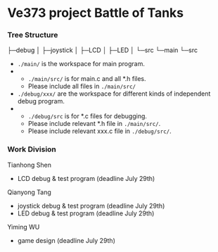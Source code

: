 # Ve373 project Battle of Tanks
### Tree Structure

├─debug
│  ├─joystick
│  ├─LCD
│  ├─LED
│  └─src
└─main
    └─src

+ `./main/` is the workspace for main program.
+ + `./main/src/` is for main.c and all *.h files.
  + Please include all files in `./main/src/`
+ `./debug/xxx/` are the workspace for different kinds of independent debug program.
+ + `./debug/src` is for *.c files for debugging.
  + Please include relevant *.h file in `./main/src/`.
  + Please include relevant xxx.c file in `./debug/src/`.

### Work Division

Tianhong Shen

- LCD debug & test program (deadline July 29th)

Qianyong Tang

- joystick debug & test program (deadline July 29th)
- LED debug & test program (deadline July 29th)

Yiming WU

- game design (deadline July 29th)

